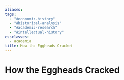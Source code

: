```yaml
---
aliases: 
tags:
  - "#economic-history"
  - "#historical-analysis"
  - "#academic-research"
  - "#intellectual-history"
cssclasses:
  - academia
title: How the Eggheads Cracked
---
```


# How the Eggheads Cracked
